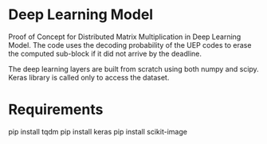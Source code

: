 # Deep Learning Model

Proof of Concept for Distributed Matrix Multiplication in Deep Learning Model. The code uses the decoding probability of the UEP codes to erase the computed sub-block if it did not arrive by the deadline.

The deep learning layers are built from scratch using both numpy and scipy. Keras library is called only to access the dataset. 

# Requirements
pip install tqdm
pip install keras
pip install scikit-image
